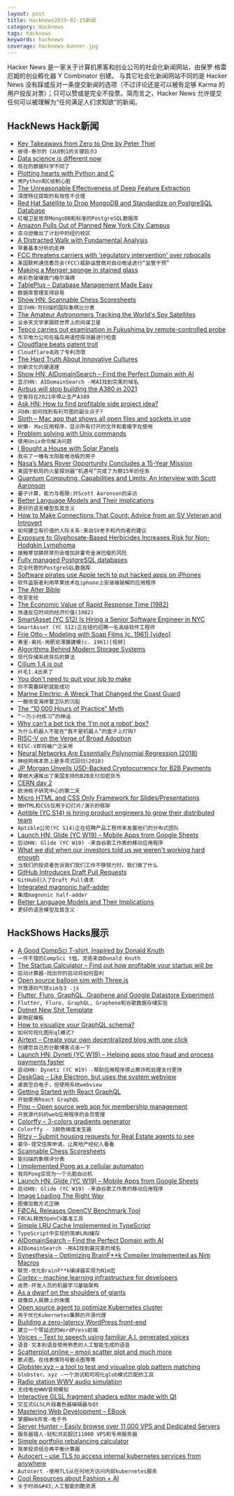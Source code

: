 ```yaml
---
layout: post
title: Hacknews2019-02-15新闻
category: Hacknews
tags: hacknews
keywords: hacknews
coverage: hacknews-banner.jpg
---
```


Hacker News 是一家关于计算机黑客和创业公司的社会化新闻网站，由保罗·格雷厄姆的创业孵化器 Y Combinator 创建。
与其它社会化新闻网站不同的是 Hacker News 没有踩或反对一条提交新闻的选项（不过评论还是可以被有足够 Karma 的用户投反对票）；只可以赞或是完全不投票。简而言之，Hacker News 允许提交任何可以被理解为“任何满足人们求知欲”的新闻。

## HackNews Hack新闻


- [Key Takeaways from Zero to One by Peter Thiel](https://jakkaps.com/key-takeaways-from-zero-to-one-by-peter-thiel/)
- `彼得·泰尔的《从0到1的关键启示》`
- [Data science is different now](https://veekaybee.github.io/2019/02/13/data-science-is-different/)
- `现在的数据科学不同了`
- [Plotting hearts with Python and C](https://github.com/susam/heart)
- `用Python和C绘制心脏`
- [The Unreasonable Effectiveness of Deep Feature Extraction](http://www.basilica.ai/blog/the-unreasonable-effectiveness-of-deep-feature-extraction/)
- `深度特征提取的有效性不合理`
- [Red Hat Satellite to Drop MongoDB and Standardize on PostgreSQL Database](https://www.redhat.com/en/blog/red-hat-satellite-standardize-postgresql-backend)
- `红帽卫星放弃MongoDB和标准的PostgreSQL数据库`
- [Amazon Pulls Out of Planned New York City Campus](https://www.nytimes.com/2019/02/14/nyregion/amazon-hq2-queens.html)
- `亚马逊撤出了计划中的纽约校区`
- [A Distracted Walk with Fundamental Analysis](https://portfolio.construction/blog/2019/02/a-distracted-walk-with-fundamental-analysis)
- `带着基本分析的走神`
- [FCC threatens carriers with &#39;regulatory intervention&#39; over robocalls](https://thehill.com/policy/technology/429867-fcc-threatens-carriers-with-regulatory-intervention-on-robocalls)
- `美国联邦通信委员会(FCC)威胁运营商对自动电话进行“监管干预”`
- [Making a Menger sponge in stained glass](http://joshmillard.com/sgmenger/)
- `用彩色玻璃做门格尔海绵`
- [TablePlus – Database Management Made Easy](https://tableplus.io/)
- `数据库管理变得容易`
- [Show HN: Scannable Chess Scoresheets](https://www.reinechess.com/)
- `显示HN:可扫描的国际象棋比分表`
- [The Amateur Astronomers Tracking the World&#39;s Spy Satellites](https://www.supercluster.com/editorial/meet-the-amateur-astronomers-hunting-for-spy-satellites)
- `业余天文学家跟踪世界上的间谍卫星`
- [Tepco carries out examination in Fukushima by remote-controlled probe](https://www.japantimes.co.jp/news/2019/02/13/national/tepco-completes-physical-examination-probe-melted-reactor-fuel/)
- `东京电力公司在福岛用遥控探测器进行检查`
- [Cloudflare beats patent troll](https://blog.cloudflare.com/winning-the-blackbird-battle/)
- `Cloudflare击败了专利流氓`
- [The Hard Truth About Innovative Cultures](https://hbr.org/2019/01/the-hard-truth-about-innovative-cultures)
- `创新文化的硬道理`
- [Show HN: AIDomainSearch – Find the Perfect Domain with AI](https://aidomainsearch.com/?)
- `显示HN: AIDomainSearch -用AI找到完美的域名`
- [Airbus will stop building the A380 in 2021](https://www.wsj.com/articles/airbus-will-stop-building-its-a380-superjumbo-jet-11550121699)
- `空客将在2021年停止生产A380`
- [Ask HN: How to find profitable side project idea?](item?id=19164037)
- `问HN:如何找到有利可图的副业点子?`
- [Sloth – Mac app that shows all open files and sockets in use](https://github.com/sveinbjornt/Sloth)
- `树懒- Mac应用程序，显示所有打开的文件和套接字在使用`
- [Problem solving with Unix commands](http://vegardstikbakke.com/unix/)
- `使用Unix命令解决问题`
- [I Bought a House with Solar Panels](https://www.bloomberg.com/graphics/2019-sunrun-solar-panels/)
- `我买了一幢有太阳能电池板的房子`
- [Nasa’s Mars Rover Opportunity Concludes a 15-Year Mission](https://www.nytimes.com/2019/02/13/science/mars-opportunity-rover-dead.html)
- `美国宇航局的火星探测器“机遇号”完成了为期15年的任务`
- [Quantum Computing, Capabilities and Limits: An Interview with Scott Aaronson](https://gigaom.com/2019/01/17/quantum-computing-capabilities-and-limits-an-interview-with-scott-aaronson/)
- `量子计算，能力与极限:对Scott Aaronson的采访`
- [Better Language Models and Their Implications](https://blog.openai.com/better-language-models/#)
- `更好的语言模型及其含义`
- [How to Make Connections That Count: Advice from an SV Veteran and Introvert](https://firstround.com/review/how-to-make-connections-that-count-advice-from-a-silicon-valley-veteran-and-introvert/)
- `如何建立有价值的人际关系:来自SV老手和内向者的建议`
- [Exposure to Glyphosate-Based Herbicides Increases Risk for Non-Hodgkin Lymphoma](https://www.sciencedirect.com/science/article/pii/S1383574218300887)
- `接触草甘膦除草剂会增加非霍奇金淋巴瘤的风险`
- [Fully managed PostgreSQL databases](https://www.digitalocean.com/products/managed-databases/)
- `完全托管的PostgreSQL数据库`
- [Software pirates use Apple tech to put hacked apps on iPhones](https://www.reuters.com/article/us-apple-piracy/software-pirates-use-apple-tech-to-put-hacked-apps-on-iphones-idUSKCN1Q3097)
- `软件盗版者利用苹果技术在iphone上安装被破解的应用程序`
- [The Alter Bible](https://www.tabletmag.com/jewish-arts-and-culture/279344/robert-alter-bible)
- `改变圣经`
- [The Economic Value of Rapid Response Time (1982)](https://jlelliotton.blogspot.com/p/the-economic-value-of-rapid-response.html)
- `快速反应时间的经济价值(1982)`
- [SmartAsset (YC S12) Is Hiring a Senior Software Engineer in NYC](https://smartasset.com/careers/?gh_jid=4049845002)
- `SmartAsset (YC S12)正在纽约招聘一名高级软件工程师`
- [Frie Otto – Modeling with Soap Films (c. 1961) [video]](https://www.youtube.com/watch?v=-IW7o25NmeA)
- `弗里·奥托-用肥皂薄膜建模(c. 1961)[视频]`
- [Algorithms Behind Modern Storage Systems](https://www.infoq.com/presentations/storage-algorithms)
- `现代存储系统背后的算法`
- [Cilium 1.4 is out](https://cilium.io/blog/2019/02/12/cilium-14)
- `纤毛1.4出来了`
- [You don&#39;t need to quit your job to make](https://blog.stephsmith.io/you-dont-need-to-quit-your-job-to-make/)
- `你不需要辞职就能成功`
- [Marine Electric: A Wreck That Changed the Coast Guard](https://www.maritime-executive.com/features/marine-electric-the-wreck-that-changed-the-coast-guard-forever)
- `一艘改变海岸警卫队的沉船`
- [The “10,000 Hours of Practice” Myth](http://greyenlightenment.com/the-10000-hours-of-practice-myth-practice-makes-better-but-not-perfect/)
- `“一万小时练习”的神话`
- [Why can’t a bot tick the &#39;I&#39;m not a robot&#39; box?](https://www.quora.com/Why-can-t-a-bot-tick-the-Im-not-a-robot-box/answer/Oliver-Emberton?share=1)
- `为什么机器人不能在“我不是机器人”的盒子上打钩?`
- [RISC-V on the Verge of Broad Adoption](https://www.eetimes.com/document.asp?doc_id=1334311)
- `RISC-V即将被广泛采用`
- [Neural Networks Are Essentially Polynomial Regression (2018)](https://matloff.wordpress.com/2018/06/20/neural-networks-are-essentially-polynomial-regression/)
- `神经网络本质上是多项式回归(2018)`
- [JP Morgan Unveils USD-Backed Cryptocurrency for B2B Payments](https://decryptmedia.com/5173/jp-morgan-coin-cryptocurrency)
- `摩根大通推出了美国支持的B2B支付加密货币`
- [CERN day 2](https://remysharp.com/2019/02/13/cern-day-2)
- `欧洲核子研究中心的第二天`
- [Micro HTML and CSS Only Framework for Slides/Presentations](https://twitter.com/giuseppegurgone/status/1096051462407405568)
- `微HTML和CSS仅用于幻灯片/演示的框架`
- [Aptible (YC S14) is hiring product engineers to grow their distributed team](https://jobs.lever.co/aptible/91b1f3d8-082d-4d63-b42b-45bb05eca949)
- `Aptible公司(YC S14)正在招聘产品工程师来发展他们的分布式团队`
- [Launch HN: Glide (YC W19) – Mobile Apps from Google Sheets](item?id=19163081)
- `启动HN: Glide (YC W19) -来自谷歌工作表的移动应用程序`
- [What we did when our investors told us we weren&#39;t working hard enough](https://blog.charliehr.com/what-we-did-when-our-investors-told-us-we-werent-working-hard-enough/)
- `当我们的投资者告诉我们我们工作不够努力时，我们做了什么`
- [GitHub Introduces Draft Pull Requests](https://github.blog/2019-02-14-introducing-draft-pull-requests/)
- `GitHub引入了Draft Pull请求`
- [Integrated magnonic half-adder](https://arxiv.org/abs/1902.02855)
- `集成magnonic half-adder`
- [Better Language Models and Their Implications](https://blog.openai.com/better-language-models/)
- `更好的语言模型及其含义`


## HackShows Hacks展示

- [ A Good CompSci T-shirt, Inspired by Donald Knuth](https://agoodcstshirt.com)
- `一件不错的CompSci t恤，灵感来自Donald Knuth`
- [ The Startup Calculator – Find out how profitable your startup will be](https://startupcalculator.co/)
- `启动计算器-找出你的启动将如何盈利`
- [ Open source balloon sim with Three.js](https://alexanderperrin.com.au/triangles/ballooning/)
- `开放源码气球sim与3 .js`
- [ Flutter, Fluro, GraphQL, Graphene and Google Datastore Experiment](https://github.com/renancaraujo/warmachines)
- `Flutter, Fluro, GraphQL, Graphene和谷歌数据存储实验`
- [ Dotnet New Shit Template](https://github.com/lusocoding/dotnet-newshit)
- `新狗屁模板`
- [ How to visualize your GraphQL schema?](https://blog.graphqleditor.com/visualize-your-schema/)
- `如何可视化图形ql模式?`
- [ Airtext – Create your own decentralized blog with one click](https://airtext.xyz)
- `创建您自己的分散博客点击一下`
- [Launch HN: Dyneti (YC W19) – Helping apps stop fraud and process payments faster](https://news.ycombinator.com/item?id=19145785)
- `启动HN: Dyneti (YC W19) -帮助应用程序停止欺诈和处理支付更快`
- [ DeskGap – Like Electron, but uses the system webview](https://deskgap.com/)
- `桌面空白电子，但使用系统webview`
- [ Getting Started with React GraphQL](https://blog.graphqleditor.com/getting-started-with-react-graphql/)
- `开始使用React GraphQL`
- [ Pino – Open source web app for membership management](https://pinomembers.com)
- `开放源代码的web应用程序的会员管理`
- [ Colorffy – 3-colors gradients generator](https://www.colorffy.com/generator/mgradients)
- `Colorffy - 3颜色梯度发生器`
- [ Ritzy – Submit housing requests for Real Estate agents to see](https://ritzy.app)
- `豪华-提交住房申请，让房地产经纪人看看`
- [ Scannable Chess Scoresheets](https://www.reinechess.com/)
- `能扫描的象棋评分表`
- [ I implemented Pong as a cellular automaton](https://ericu.github.io/CellCulTuring/)
- `我将Pong实现为一个元胞自动机`
- [Launch HN: Glide (YC W19) – Mobile Apps from Google Sheets](https://news.ycombinator.com/item?id=19163081)
- `启动HN: Glide (YC W19) -来自谷歌工作表的移动应用程序`
- [ Image Loading The Right Way](https://github.com/lucagez/tattica)
- `图像加载方式正确`
- [ FØCAL Releases OpenCV Benchmark Tool](https://app.f0cal.com/benchmarks)
- `FØCAL释放OpenCV基准工具`
- [ Simple LRU Cache Implemented in TypeScript](https://gist.github.com/robbywashere/41935953b0e816a892623562a8d353ee)
- `TypeScript中实现的简单LRU缓存`
- [ AIDomainSearch – Find the Perfect Domain with AI](https://aidomainsearch.com/?)
- `AIDomainSearch -用AI找到最完美的域名`
- [ Synesthesia – Optimizing BrainF**k Compiler Implemented as Nim Macros](https://github.com/Jeff-Ciesielski/synesthesia)
- `联觉-优化BrainF**k编译器实现为Nim宏`
- [ Cortex – machine learning infrastructure for developers](https://github.com/cortexlabs/cortex)
- `皮质-开发人员的机器学习基础架构`
- [ As a dwarf on the shoulders of giants](http://lambdaway.free.fr/lambdaspeech/?view=factory_201902_paper)
- `就像巨人肩膀上的侏儒`
- [ Open source agent to optimize Kubernetes cluster](https://news.ycombinator.com/item?id=19157719)
- `用于优化Kubernetes集群的开源代理`
- [ Building a zero-latency WordPress front-end](https://github.com/trambarhq/relaks-wordpress-example)
- `建立一个零延迟的WordPress前端`
- [ Voices – Text to speech using familiar A.I. generated voices](https://voice.headliner.app/)
- `语音-文本到语音使用熟悉的人工智能生成的语音`
- [ Scatterplot.online – emoji scatter plot and much more](https://scatterplot.online/)
- `散点图。在线表情符号散点图等等`
- [ Globster.xyz – a tool to test and visualise glob pattern matching](https://globster.xyz/)
- `Globster。xyz -一个测试和可视化glob模式匹配的工具`
- [ Radio station WWV audio simulation](https://wwv.mcodes.org)
- `无线电台WWV音频模拟`
- [ Interactive GLSL fragment shaders editor made with Qt](https://github.com/VladimirMakeev/ShaderWorkshop)
- `交互式GLSL片段着色器编辑器与Qt`
- [ Mastering Web Development – EBook](https://masteringwebdev.com)
- `掌握Web开发-电子书`
- [ Server Hunter – Easily browse over 11,000 VPS and Dedicated Servers](https://www.serverhunter.com)
- `服务器猎人-轻松浏览超过11000 VPS和专用服务器`
- [ Simple portfolio rebalancing calculator](https://rebalance.moneymonkeylabs.com)
- `简单投资组合再平衡计算器`
- [ Autocert – use TLS to access internal kubernetes services from anywhere](https://github.com/smallstep/certificates/blob/master/autocert/README.md)
- `Autocert -使用TLS从任何地方访问内部kubernetes服务`
- [ Cool Resources about Fashion &#43; AI](https://github.com/lzhbrian/Cool-Fashion-Papers)
- `关于时尚&#43;人工智能的酷资源`


